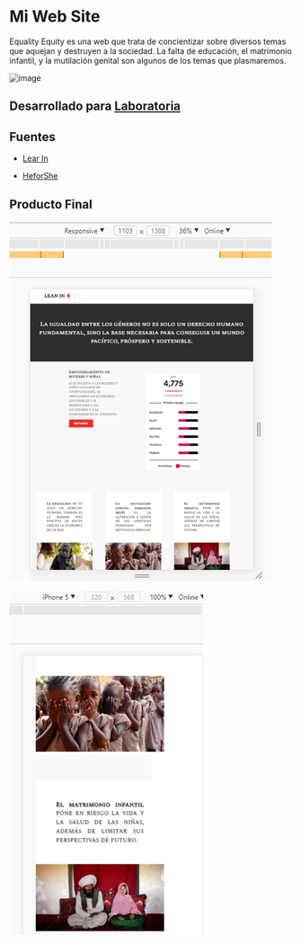# Mi Web Site

Equality Equity es una web que trata de concientizar sobre diversos temas que aquejan y destruyen a la sociedad. La falta de educación, el matrimonio infantil, y la mutilación genital son algunos de los temas que plasmaremos.

![image](https://user-images.githubusercontent.com/32310691/36520058-e015d5d6-175c-11e8-9214-f2fb7fef6114.png)

## Desarrollado para [Laboratoria](http://www.laboratoria.la/)

## Fuentes
* [Lear In](http://leanin.org/about/es 'Lear In')

* [HeforShe](http://www.heforshe.org/es 'HeforShe')

## Producto Final

![](assets/img/responsive.png)

![](assets/img/movil.png)
